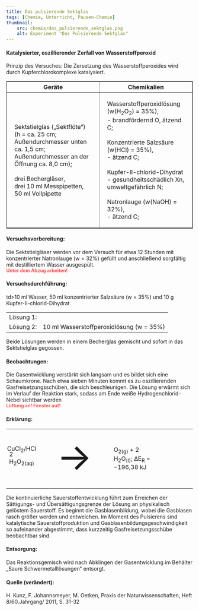 ```yaml
---
title: Das pulsierende Sektglas
tags: [Chemie, Unterricht, Pausen-Chemie]
thumbnail: 
    src: chemie/das_pulsierende_sektglas.png
    alt: Experiment "Das Pulsierende Sektglas"
---
```


<youtube watch="hRr_FZD7JgA"></youtube>

<h4>Katalysierter, oszillierender Zerfall von Wasserstoffperoxid</h4>

Prinzip des Versuches: Die Zersetzung des Wasserstoffperoxides wird durch Kupferchlorokomplexe katalysiert.

<table border="1" style="width:100%">
    <tr>
        <th style="width:50%">Geräte</th>
        <th style="width:50%">Chemikalien</th>
    </tr>
    <tr>
        <td style="padding:20px">
            Sektstielglas („Sektflöte“)
            <br />
            (h = ca. 25 cm; Außendurchmesser unten ca. 1,5 cm; Außendurchmesser an der Öffnung ca. 8,0 cm);
            <br />
            <br />
            drei Bechergläser,
            <br />
            drei 10 ml Messpipetten,
            <br />
            50 ml Vollpipette
        </td>
        <td style="padding:20px">
            Wasserstoffperoxidlösung (w(H<sub>2</sub>O<sub>2</sub>) = 35%),
            <br />
            - brandfördernd O, ätzend C;
            <br />
            <br />
            Konzentrierte Salzsäure (w(HCl) = 35%),
            <br />
            - ätzend C;
            <br />
            <br />
            Kupfer-II-chlorid-Dihydrat
            <br />
            - gesundheitsschädlich Xn, umweltgefährlich N;
            <br />
            <br />
            Natronlauge (w(NaOH) = 32%),
            <br />
            - ätzend C;
        </td>
    </tr>
</table>

<h4>Versuchsvorbereitung:</h4>

Die Sektstielgläser werden vor dem Versuch für etwa 12 Stunden mit konzentrierter Natronlauge (w = 32%) gefüllt und anschließend sorgfältig mit destilliertem Wasser ausgespült.
<br />
<span style="color:#f55;font-weight:bold;font-size:90%">Unter dem Abzug arbeiten!</span>

<h4>Versuchsdurchführung:</h4>

<table>
    <tr>
        <td>Lösung 1:</td>
        td>10 ml Wasser, 50 ml konzentrierter Salzsäure (w = 35%) und 10 g Kupfer-II-chlorid-Dihydrat</td>
    </tr>
    <tr> 
        <td>Lösung 2:</td>
        <td>10 ml Wasserstoffperoxidlösung (w = 35%)</td>
    </tr>
</table>

Beide Lösungen werden in einem Becherglas gemischt und sofort in das Sektstielglas gegossen.

<h4>Beobachtungen:</h4>

Die Gasentwicklung verstärkt sich langsam und es bildet sich eine Schaumkrone. Nach etwa sieben Minuten kommt es zu oszillierenden Gasfreisetzungsschüben, die sich beschleunigen. Die Lösung erwärmt sich im Verlauf der Reaktion stark, sodass am Ende weiße Hydrogenchlorid-Nebel sichtbar werden
<br />
<span style="color:#f55;font-weight:bold;font-size:90%">Lüftung an! Fenster auf!</span>

<h4>Erklärung:</h4>

<table>
    <tr>
        <td>2 H<sub>2</sub>O<sub>2(aq)</sub></td>
        <td style="font-size:100px">→</td>
        <td>O<sub>2(g)</sub> + 2 H<sub>2</sub>O<sub>(l)</sub>;  ΔE<sub>R</sub> = &minus;196,38 kJ</td>
        <td><span style="position:relative;bottom:25px;right:415px">CuCl<sub>2</sub>/HCl</span></td>
    </tr>
</table>

Die kontinuierliche Sauerstoffentwicklung führt zum Erreichen der Sättigungs- und Übersättigungsgrenze der Lösung an physikalisch gelöstem Sauerstoff. Es beginnt die Gasblasenbildung, wobei die Gasblasen rasch größer werden und entweichen. Im Moment des Pulsierens sind katalytische Sauerstoffproduktion und Gasblasenbildungsgeschwindigkeit so aufeinander abgestimmt, dass kurzzeitig Gasfreisetzungsschübe beobachtbar sind.

<h4>Entsorgung:</h4>

Das Reaktionsgemisch wird nach Abklingen der Gasentwicklung im Behälter „Saure Schwermetalllösungen“ entsorgt.

<h4>Quelle (verändert):</h4>

H. Kunz, F. Johannsmeyer, M. Oetken, Praxis der Naturwissenschaften, Heft 8/60.Jahrgang/ 2011, S. 31-32
